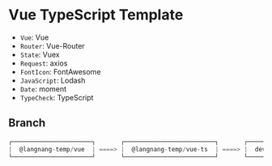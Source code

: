 # Vue TypeScript Template

- `Vue`: Vue
- `Router`: Vue-Router
- `State`: Vuex
- `Request`: axios
- `FontIcon`: FontAwesome
- `JavaScript`: Lodash
- `Date`: moment
- `TypeCheck`: TypeScript

## Branch

```c
┌──────────────────────┐       ┌─────────────────────────┐       ┌───────────┐       ┌──────────┐
|  @langnang-temp/vue  | ====> |  @langnang-temp/vue-ts  | ====> |  develop  | ====> |  master  |
└──────────────────────┘       └─────────────────────────┘       └───────────┘       └──────────┘
```
